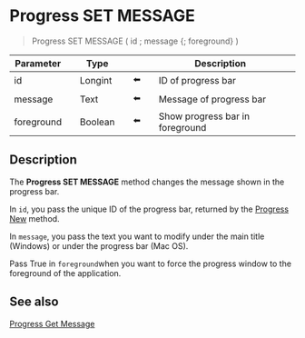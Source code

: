# Progress SET MESSAGE

> Progress SET MESSAGE ( id ; message {; foreground} )

| Parameter |     | Type |     |     |     | Description |     |
| --- | --- | --- | --- | --- | --- | --- | --- |
| id  |     | Longint |     | ⬅️ |     | ID of progress bar |     |
| message |     | Text |     | ⬅️ |     | Message of progress bar |     |
| foreground |     | Boolean |     | ⬅️ |     | Show progress bar in foreground |     |

## Description

The **Progress SET MESSAGE** method changes the message shown in the progress bar.

In `id`, you pass the unique ID of the progress bar, returned by the [Progress New](Progress%20New.md) method.

In `message`, you pass the text you want to modify under the main title (Windows) or under the progress bar (Mac OS).

Pass True in `foreground`when you want to force the progress window to the foreground of the application.

## See also

[Progress Get Message](Progress%20Get%20Message.md)
